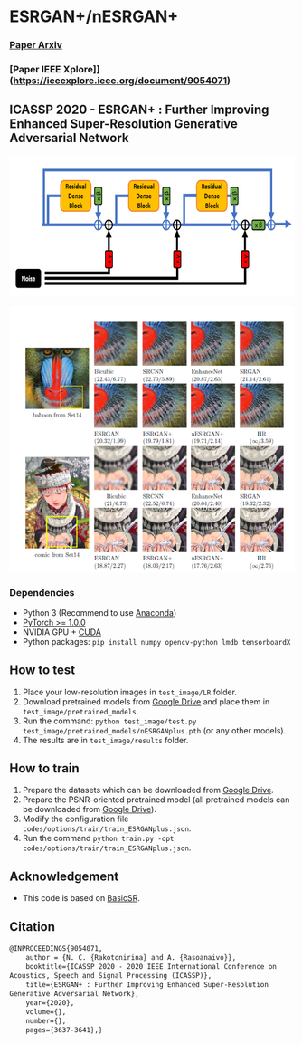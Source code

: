 # ESRGAN+/nESRGAN+
### [Paper Arxiv](https://arxiv.org/abs/2001.08073)
### [Paper IEEE Xplore]](https://ieeexplore.ieee.org/document/9054071)
## ICASSP 2020 - ESRGAN+ : Further Improving Enhanced Super-Resolution Generative Adversarial Network

<p align="center">
  <img height="250" src="./figures/noise_per_residual_dense_block.PNG">
</p>

<p align="center">
  <img src="./figures/qualitative_result.PNG">
</p>

### Dependencies

- Python 3 (Recommend to use [Anaconda](https://www.anaconda.com/download/#linux))
- [PyTorch >= 1.0.0](https://pytorch.org/)
- NVIDIA GPU + [CUDA](https://developer.nvidia.com/cuda-downloads)
- Python packages: `pip install numpy opencv-python lmdb tensorboardX`

## How to test
1. Place your low-resolution images in `test_image/LR` folder.
2. Download pretrained models from [Google Drive](https://drive.google.com/drive/folders/1lNky9afqEP-qdxrAwDFPJ1g0ui4x7Sin?usp=sharing) and place them in `test_image/pretrained_models`.
2. Run the command: `python test_image/test.py test_image/pretrained_models/nESRGANplus.pth` (or any other models).
3. The results are in `test_image/results` folder.


## How to train
1. Prepare the datasets which can be downloaded from [Google Drive](https://drive.google.com/drive/folders/1pRmhEmmY-tPF7uH8DuVthfHoApZWJ1QU).
2. Prepare the PSNR-oriented pretrained model (all pretrained models can be downloaded from [Google Drive](https://drive.google.com/drive/folders/1lNky9afqEP-qdxrAwDFPJ1g0ui4x7Sin?usp=sharing)).
2. Modify the configuration file `codes/options/train/train_ESRGANplus.json`.
3. Run the command `python train.py -opt codes/options/train/train_ESRGANplus.json`. 

## Acknowledgement
- This code is based on [BasicSR](https://github.com/xinntao/BasicSR).

## Citation

    @INPROCEEDINGS{9054071,
        author = {N. C. {Rakotonirina} and A. {Rasoanaivo}},  
        booktitle={ICASSP 2020 - 2020 IEEE International Conference on Acoustics, Speech and Signal Processing (ICASSP)},   
        title={ESRGAN+ : Further Improving Enhanced Super-Resolution Generative Adversarial Network},   
        year={2020},  
        volume={},  
        number={},  
        pages={3637-3641},}
